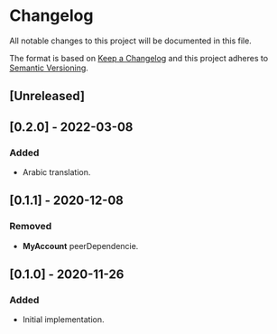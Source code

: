 # Changelog

All notable changes to this project will be documented in this file.

The format is based on [Keep a Changelog](http://keepachangelog.com/en/1.0.0/)
and this project adheres to [Semantic Versioning](http://semver.org/spec/v2.0.0.html).

## [Unreleased]

## [0.2.0] - 2022-03-08

### Added

- Arabic translation.

## [0.1.1] - 2020-12-08

### Removed

- **MyAccount** peerDependencie.

## [0.1.0] - 2020-11-26

### Added

- Initial implementation.